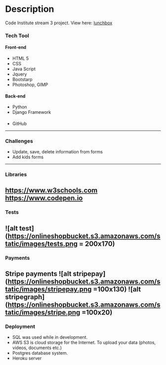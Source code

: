 # Description
Code Institute stream 3 project.
View here: [lunchbox](https://ignas-onlineshop.herokuapp.com/)

### Tech Tool
#### Front-end
* HTML 5
* CSS
* Java Script
* Jquery
* Bootstarp
* Photoshop, GIMP
#### Back-end
* Python
* Django Framework
#### 
* GitHub
---------------
### Challenges ###
* Update, save, delete information from forms 
* Add kids forms
---------------
### Libraries ###
https://www.w3schools.com
https://www.codepen.io
---------------
### Tests ###
![alt test](https://onlineshopbucket.s3.amazonaws.com/static/images/tests.png = 200x170)
---------------
### Payments ###
Stripe payments
![alt stripepay](https://onlineshopbucket.s3.amazonaws.com/static/images/stripepay.png =100x130)
![alt stripegraph](https://onlineshopbucket.s3.amazonaws.com/static/images/stripe.png =100x20)
---------------
### Deployment ###
* SQL was used while in development.
* AWS S3 is cloud storage for the Internet. To upload your data (photos, videos, documents etc.)
* Postgres database system.
* Heroku server



